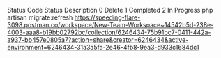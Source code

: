 Status Code	Status Description
0	Delete
1	Completed
2	In Progress
php artisan migrate:refresh
https://speeding-flare-3098.postman.co/workspace/New-Team-Workspace~14542b5d-238e-4003-aaa8-b19bb02792bc/collection/6246434-75b91bc7-0411-442a-a937-bb457e0805a7?action=share&creator=6246434&active-environment=6246434-31a3a5fa-2e46-4fb8-9ea3-d933c1684dc1